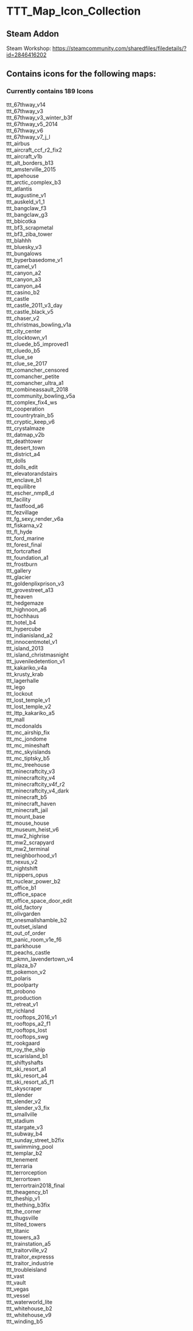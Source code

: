 # TTT_Map_Icon_Collection
## Steam Addon
Steam Workshop: https://steamcommunity.com/sharedfiles/filedetails/?id=2846416202
## Contains icons for the following maps:<br>
### Currently contains 189 Icons<br>
ttt_67thway_v14<br>
ttt_67thway_v3<br>
ttt_67thway_v3_winter_b3f<br>
ttt_67thway_v5_2014<br>
ttt_67thway_v6<br>
ttt_67thway_v7_j_l<br>
ttt_airbus<br>
ttt_aircraft_ccf_r2_fix2<br>
ttt_aircraft_v1b<br>
ttt_alt_borders_b13<br>
ttt_amsterville_2015<br>
ttt_apehouse<br>
ttt_arctic_complex_b3<br>
ttt_atlantis<br>
ttt_augustine_v1<br>
ttt_auskeld_v1_1<br>
ttt_bangclaw_f3<br>
ttt_bangclaw_g3<br>
ttt_bbicotka<br>
ttt_bf3_scrapmetal<br>
ttt_bf3_ziba_tower<br>
ttt_blahhh<br>
ttt_bluesky_v3<br>
ttt_bungalows<br>
ttt_byperbasedome_v1<br>
ttt_camel_v1<br>
ttt_canyon_a2<br>
ttt_canyon_a3<br>
ttt_canyon_a4<br>
ttt_casino_b2<br>
ttt_castle<br>
ttt_castle_2011_v3_day<br>
ttt_castle_black_v5<br>
ttt_chaser_v2<br>
ttt_christmas_bowling_v1a<br>
ttt_city_center<br>
ttt_clocktown_v1<br>
ttt_cluede_b5_improved1<br>
ttt_cluedo_b5<br>
ttt_clue_se<br>
ttt_clue_se_2017<br>
ttt_comancher_censored<br>
ttt_comancher_petite<br>
ttt_comancher_ultra_a1<br>
ttt_combineassault_2018<br>
ttt_community_bowling_v5a<br>
ttt_complex_fix4_ws<br>
ttt_cooperation<br>
ttt_countrytrain_b5<br>
ttt_cryptic_keep_v6<br>
ttt_crystalmaze<br>
ttt_datmap_v2b<br>
ttt_deathtower<br>
ttt_desert_town<br>
ttt_district_a4<br>
ttt_dolls<br>
ttt_dolls_edit<br>
ttt_elevatorandstairs<br>
ttt_enclave_b1<br>
ttt_equilibre<br>
ttt_escher_nmp8_d<br>
ttt_facility<br>
ttt_fastfood_a6<br>
ttt_fezvillage<br>
ttt_fg_sexy_render_v6a<br>
ttt_fiskarna_v2<br>
ttt_fl_hyde<br>
ttt_ford_marine<br>
ttt_forest_final<br>
ttt_fortcrafted<br>
ttt_foundation_a1<br>
ttt_frostburn<br>
ttt_gallery<br>
ttt_glacier<br>
ttt_goldenplixprison_v3<br>
ttt_grovestreet_a13<br>
ttt_heaven<br>
ttt_hedgemaze<br>
ttt_highnoon_a6<br>
ttt_hochhaus<br>
ttt_hotel_b4<br>
ttt_hypercube<br>
ttt_indianisland_a2<br>
ttt_innocentmotel_v1<br>
ttt_island_2013<br>
ttt_island_christmasnight<br>
ttt_juveniledetention_v1<br>
ttt_kakariko_v4a<br>
ttt_krusty_krab<br>
ttt_lagerhalle<br>
ttt_lego<br>
ttt_lockout<br>
ttt_lost_temple_v1<br>
ttt_lost_temple_v2<br>
ttt_lttp_kakariko_a5<br>
ttt_mall<br>
ttt_mcdonalds<br>
ttt_mc_airship_fix<br>
ttt_mc_jondome<br>
ttt_mc_mineshaft<br>
ttt_mc_skyislands<br>
ttt_mc_tiptsky_b5<br>
ttt_mc_treehouse<br>
ttt_minecraftcity_v3<br>
ttt_minecraftcity_v4<br>
ttt_minecraftcity_v4f_r2<br>
ttt_minecraftcity_v4_dark<br>
ttt_minecraft_b5<br>
ttt_minecraft_haven<br>
ttt_minecraft_jail<br>
ttt_mount_base<br>
ttt_mouse_house<br>
ttt_museum_heist_v6<br>
ttt_mw2_highrise<br>
ttt_mw2_scrapyard<br>
ttt_mw2_terminal<br>
ttt_neighborhood_v1<br>
ttt_nexus_v2<br>
ttt_nightshift<br>
ttt_nippers_opus<br>
ttt_nuclear_power_b2<br>
ttt_office_b1<br>
ttt_office_space<br>
ttt_office_space_door_edit<br>
ttt_old_factory<br>
ttt_olivgarden<br>
ttt_onesmallshamble_b2<br>
ttt_outset_island<br>
ttt_out_of_order<br>
ttt_panic_room_v1e_f6<br>
ttt_parkhouse<br>
ttt_peachs_castle<br>
ttt_pkmn_lavendertown_v4<br>
ttt_plaza_b7<br>
ttt_pokemon_v2<br>
ttt_polaris<br>
ttt_poolparty<br>
ttt_probono<br>
ttt_production<br>
ttt_retreat_v1<br>
ttt_richland<br>
ttt_rooftops_2016_v1<br>
ttt_rooftops_a2_f1<br>
ttt_rooftops_lost<br>
ttt_rooftops_swg<br>
ttt_rookgaard<br>
ttt_roy_the_ship<br>
ttt_scarisland_b1<br>
ttt_shiftyshafts<br>
ttt_ski_resort_a1<br>
ttt_ski_resort_a4<br>
ttt_ski_resort_a5_f1<br>
ttt_skyscraper<br>
ttt_slender<br>
ttt_slender_v2<br>
ttt_slender_v3_fix<br>
ttt_smallville<br>
ttt_stadium<br>
ttt_stargate_v3<br>
ttt_subway_b4<br>
ttt_sunday_street_b2fix<br>
ttt_swimming_pool<br>
ttt_templar_b2<br>
ttt_tenement<br>
ttt_terraria<br>
ttt_terrorception<br>
ttt_terrortown<br>
ttt_terrortrain2018_final<br>
ttt_theagency_b1<br>
ttt_theship_v1<br>
ttt_thething_b3fix<br>
ttt_the_corner<br>
ttt_thugsville<br>
ttt_tilted_towers<br>
ttt_titanic<br>
ttt_towers_a3<br>
ttt_trainstation_a5<br>
ttt_traitorville_v2<br>
ttt_traitor_expresss<br>
ttt_traitor_industrie<br>
ttt_troubleisland<br>
ttt_vast<br>
ttt_vault<br>
ttt_vegas<br>
ttt_vessel<br>
ttt_waterworld_lite<br>
ttt_whitehouse_b2<br>
ttt_whitehouse_v9<br>
ttt_winding_b5<br>
